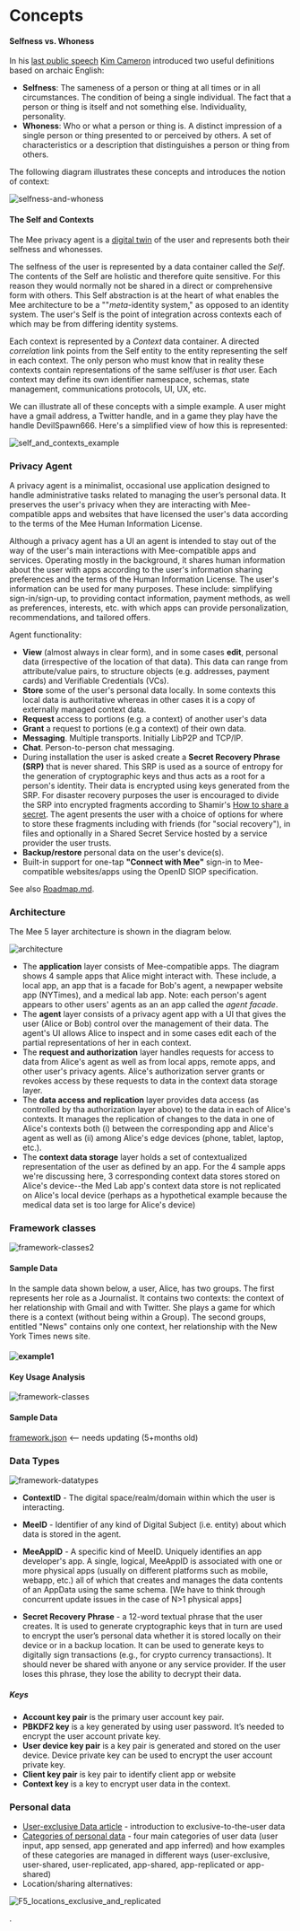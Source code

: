# Concepts



#### Selfness vs. Whoness

In his [last public speech](https://www.youtube.com/watch?v=9DExNTY3QAk) [Kim Cameron](https://en.wikipedia.org/wiki/Kim_Cameron_(computer_scientist)) introduced two useful definitions based on archaic English:

- **Selfness**: The sameness of a person or thing at all times or in all circumstances. The condition of being a single individual. The fact that a person or thing is itself and not something else. Individuality, personality. 
- **Whoness**: Who or what a person or thing is. A distinct impression of a single person or thing presented to or perceived by others. A set of characteristics or a description that distinguishes a person or thing from others. 

The following diagram illustrates these concepts and introduces the notion of context:

 ![selfness-and-whoness](./images/selfness-and-whoness.png)



#### The Self and Contexts

The Mee privacy agent is a [digital twin](https://en.wikipedia.org/wiki/Digital_twin) of the user and represents both their selfness and whonesses.

The selfness of the user is represented by a data container called the *Self*. The contents of the Self are holistic and therefore quite sensitive. For this reason they would normally not be shared in a direct or comprehensive form with others. This Self abstraction is at the heart of what enables the Mee architecture to be a ""*meta*-identity system," as opposed to an identity system. The user's Self is the point of integration across contexts each of which may be from differing identity systems. 

Each context is represented by a *Context* data container. A directed *correlation* link points from the Self entity to the entity representing the self in each context. The only person who must know that in reality these contexts contain representations of the same self/user is *that* user. Each context may define its own identifier namespace, schemas, state management, communications protocols, UI, UX, etc. 

We can illustrate all of these concepts with a simple example. A user might have a gmail address, a Twitter handle, and in a game they play have the handle DevilSpawn666. Here's a simplified view of how this is represented:

![self_and_contexts_example](./images/example0.png)

### Privacy Agent

A privacy agent is a minimalist, occasional use application designed to handle administrative tasks related to managing the user’s personal data. It preserves the user's privacy when they are interacting with Mee-compatible apps and websites that have licensed the user's data according to the terms of the Mee Human Information License. 

Although a privacy agent has a UI an agent is intended to stay out of the way of the user's main interactions with Mee-compatible apps and services. Operating mostly in the background, it shares human information about the user with apps according to the user's information sharing preferences and the terms of the Human Information License. The user's information can be used for many purposes. These include: simplifying sign-in/sign-up, to providing contact information, payment methods, as well as preferences, interests, etc. with which apps can provide personalization, recommendations, and tailored offers. 

Agent functionality:

- **View** (almost always in clear form), and in some cases **edit**, personal data (irrespective of the location of that data). This data can range from attribute/value pairs, to structure objects (e.g. addresses, payment cards) and Verifiable Credentials (VCs).
- **Store** some of the user's personal data locally. In some contexts this local data is authoritative whereas in other cases it is a copy of externally managed context data.
- **Request** access to portions (e.g. a context) of another user's data
- **Grant** a request to portions (e.g a context) of their own data. 
- **Messaging**. Multiple transports. Initially LibP2P and TCP/IP. 
- **Chat**. Person-to-person chat messaging.
- During installation the user is asked create a **Secret Recovery Phrase (SRP)** that is never shared. This SRP is used as a source of entropy for the generation of cryptographic keys and thus acts as a root for a person's identity. Their data is encrypted using keys generated from the SRP. For disaster recovery purposes the user is encouraged to divide the SRP into encrypted fragments according to Shamir's [How to share a secret](https://dl.acm.org/doi/10.1145/359168.359176). The agent presents the user with a choice of options for where to store these fragments including with friends (for "social recovery"), in files and optionally in a Shared Secret Service hosted by a service provider the user trusts.
- **Backup/restore** personal data on the user's device(s).
- Built-in support for one-tap **"Connect with Mee"** sign-in to Mee-compatible websites/apps using the OpenID SIOP specification.

See also [Roadmap.md](Roadmap.md).

### Architecture

The Mee 5 layer architecture is shown in the diagram below.

![architecture](./images/architecture.png)

- The **application** layer consists of Mee-compatible apps. The diagram shows 4 sample apps that Alice might interact with. These include, a local app, an app that is a facade for Bob's agent, a newpaper website app (NYTimes), and a medical lab app. Note: each person's agent appears to other users' agents as an an app called the *agent facade*. 
- The **agent** layer consists of a privacy agent app with a UI that gives the user (Alice or Bob) control over the management of their data. The agent's UI allows Alice to inspect and in some cases edit each of the partial representations of her in each context. 
- The **request and authorization** layer handles requests for access to data from Alice's agent as well as from local apps, remote apps, and other user's privacy agents. Alice's authorization server grants or revokes access by these requests to data in the context data storage layer. 
- The **data access and replication** layer provides data access (as controlled by tha authorization layer above) to the data in each of Alice's contexts. It manages the replication of changes to the data in one of Alice's contexts both (i) between the corresponding app and Alice's agent as well as (ii) among Alice's edge devices (phone, tablet, laptop, etc.).
- The **context data storage** layer holds a set of contextualized representation of the user as defined by an app. For the 4 sample apps we're discussing here, 3 corresponding context data stores stored on Alice's device--the Med Lab app's context data store is not replicated on Alice's local device (perhaps as a hypothetical example because the medical data set is too large for Alice's device)



### Framework classes

![framework-classes2](./images/framework-classes2.png)

#### Sample Data

In the sample data shown below, a user, Alice, has two groups. The first represents her role as a Journalist. It contains two contexts: the context of her relationship with Gmail and with Twitter. She plays a game for which there is a context (without being within a Group). The second groups, entitled "News" contains only one context, her relationship with the New York Times news site.

#### ![example1](./images/example1.png)



#### Key Usage Analysis

![framework-classes](./images/framework-classes.png)

#### Sample Data

[framework.json](framework.json) <-- needs updating (5+months old)

### Data Types

![framework-datatypes](./images/framework-datatypes.png)

- **ContextID** - The digital space/realm/domain within which the user is interacting. 
- **MeeID** - Identifier of any kind of Digital Subject (i.e. entity) about which data is stored in the agent. 

- **MeeAppID** - A specific kind of MeeID. Uniquely identifies an app developer's app. A single, logical, MeeAppID is associated with one or more physical apps (usually on different platforms such as mobile, webapp, etc.) all of which that creates and manages the data contents of an AppData using the same schema. [We have to think through concurrent update issues in the case of N>1 physical apps]

- **Secret Recovery Phrase** - a 12-word textual phrase that the user creates. It is used to generate cryptographic keys that in turn are used to encrypt the user’s personal data whether it is stored locally on their device or in a backup location. It can be used to generate keys to digitally sign transactions (e.g., for crypto currency transactions). It should never be shared with anyone or any service provider. If the user loses this phrase, they lose the ability to decrypt their data. 

##### Keys

* **Account key pair** is the primary user account key pair.
* **PBKDF2 key** is a key generated by using user password. It’s needed to encrypt the user account private key.
* **User device key pair** is a key pair is generated and stored on the user device. Device private key can be used to encrypt the user account private key.
* **Client key pair** is key pair to identify client app or website
* **Context key** is a key to encrypt user data in the context.

### Personal data

* [User-exclusive Data article](https://medium.com/meefound/exclusive-self-ownership-9917cb6bdd8c) - introduction to exclusive-to-the-user data
* [Categories of personal data](https://docs.google.com/spreadsheets/d/11F-V793seAon7xqFX2HEqeFhHvxttEUMkKSOrbM0ptc/edit#gid=477806070) - four main categories of user data (user input, app sensed, app generated and app inferred) and how examples of these categories are managed in different ways (user-exclusive, user-shared, user-replicated, app-shared, app-replicated or app-shared)
* Location/sharing alternatives: 

![F5_locations_exclusive_and_replicated](./images/F5_locations_exclusive_and_replicated.png)

.

